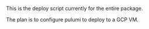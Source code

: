 This is the deploy script currently for the entire package.

The plan is to configure pulumi to deploy to a GCP VM.
